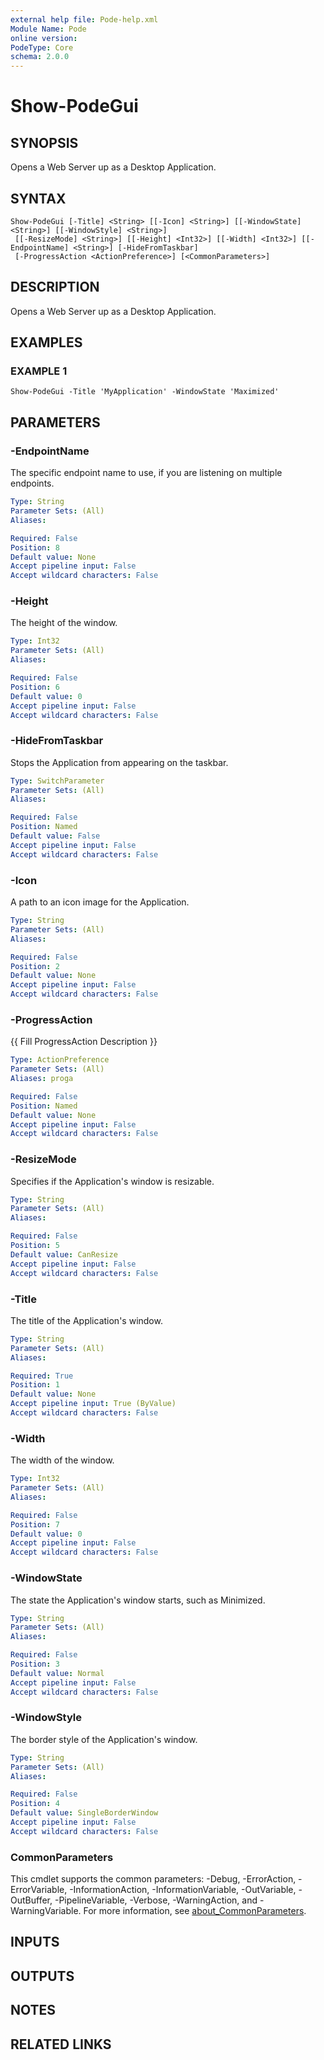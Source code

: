 ```yaml
---
external help file: Pode-help.xml
Module Name: Pode
online version:
PodeType: Core
schema: 2.0.0
---
```


# Show-PodeGui

## SYNOPSIS
Opens a Web Server up as a Desktop Application.

## SYNTAX

```
Show-PodeGui [-Title] <String> [[-Icon] <String>] [[-WindowState] <String>] [[-WindowStyle] <String>]
 [[-ResizeMode] <String>] [[-Height] <Int32>] [[-Width] <Int32>] [[-EndpointName] <String>] [-HideFromTaskbar]
 [-ProgressAction <ActionPreference>] [<CommonParameters>]
```

## DESCRIPTION
Opens a Web Server up as a Desktop Application.

## EXAMPLES

### EXAMPLE 1
```
Show-PodeGui -Title 'MyApplication' -WindowState 'Maximized'
```

## PARAMETERS

### -EndpointName
The specific endpoint name to use, if you are listening on multiple endpoints.

```yaml
Type: String
Parameter Sets: (All)
Aliases:

Required: False
Position: 8
Default value: None
Accept pipeline input: False
Accept wildcard characters: False
```

### -Height
The height of the window.

```yaml
Type: Int32
Parameter Sets: (All)
Aliases:

Required: False
Position: 6
Default value: 0
Accept pipeline input: False
Accept wildcard characters: False
```

### -HideFromTaskbar
Stops the Application from appearing on the taskbar.

```yaml
Type: SwitchParameter
Parameter Sets: (All)
Aliases:

Required: False
Position: Named
Default value: False
Accept pipeline input: False
Accept wildcard characters: False
```

### -Icon
A path to an icon image for the Application.

```yaml
Type: String
Parameter Sets: (All)
Aliases:

Required: False
Position: 2
Default value: None
Accept pipeline input: False
Accept wildcard characters: False
```

### -ProgressAction
{{ Fill ProgressAction Description }}

```yaml
Type: ActionPreference
Parameter Sets: (All)
Aliases: proga

Required: False
Position: Named
Default value: None
Accept pipeline input: False
Accept wildcard characters: False
```

### -ResizeMode
Specifies if the Application's window is resizable.

```yaml
Type: String
Parameter Sets: (All)
Aliases:

Required: False
Position: 5
Default value: CanResize
Accept pipeline input: False
Accept wildcard characters: False
```

### -Title
The title of the Application's window.

```yaml
Type: String
Parameter Sets: (All)
Aliases:

Required: True
Position: 1
Default value: None
Accept pipeline input: True (ByValue)
Accept wildcard characters: False
```

### -Width
The width of the window.

```yaml
Type: Int32
Parameter Sets: (All)
Aliases:

Required: False
Position: 7
Default value: 0
Accept pipeline input: False
Accept wildcard characters: False
```

### -WindowState
The state the Application's window starts, such as Minimized.

```yaml
Type: String
Parameter Sets: (All)
Aliases:

Required: False
Position: 3
Default value: Normal
Accept pipeline input: False
Accept wildcard characters: False
```

### -WindowStyle
The border style of the Application's window.

```yaml
Type: String
Parameter Sets: (All)
Aliases:

Required: False
Position: 4
Default value: SingleBorderWindow
Accept pipeline input: False
Accept wildcard characters: False
```

### CommonParameters
This cmdlet supports the common parameters: -Debug, -ErrorAction, -ErrorVariable, -InformationAction, -InformationVariable, -OutVariable, -OutBuffer, -PipelineVariable, -Verbose, -WarningAction, and -WarningVariable. For more information, see [about_CommonParameters](http://go.microsoft.com/fwlink/?LinkID=113216).

## INPUTS

## OUTPUTS

## NOTES

## RELATED LINKS
